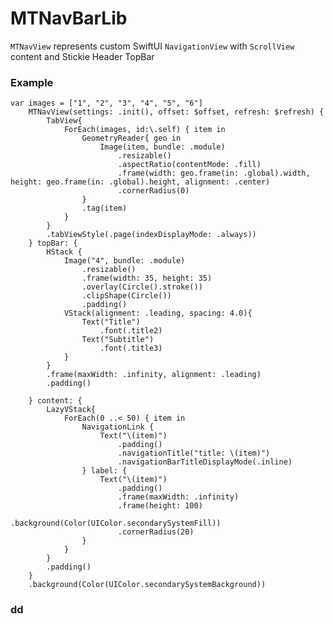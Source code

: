 # MTNavBarLib

`MTNavView` represents custom SwiftUI `NavigationView`
with `ScrollView` content and Stickie Header TopBar

### Example
    var images = ["1", "2", "3", "4", "5", "6"]
        MTNavView(settings: .init(), offset: $offset, refresh: $refresh) {
            TabView{
                ForEach(images, id:\.self) { item in
                    GeometryReader{ geo in
                        Image(item, bundle: .module)
                            .resizable()
                            .aspectRatio(contentMode: .fill)
                            .frame(width: geo.frame(in: .global).width, height: geo.frame(in: .global).height, alignment: .center)
                            .cornerRadius(0)
                    }
                    .tag(item)
                }
            }
            .tabViewStyle(.page(indexDisplayMode: .always))
        } topBar: {
            HStack {
                Image("4", bundle: .module)
                    .resizable()
                    .frame(width: 35, height: 35)
                    .overlay(Circle().stroke())
                    .clipShape(Circle())
                    .padding()
                VStack(alignment: .leading, spacing: 4.0){
                    Text("Title")
                        .font(.title2)
                    Text("Subtitle")
                        .font(.title3)
                }
            }
            .frame(maxWidth: .infinity, alignment: .leading)
            .padding()

        } content: {
            LazyVStack{
                ForEach(0 ..< 50) { item in
                    NavigationLink {
                        Text("\(item)")
                            .padding()
                            .navigationTitle("title: \(item)")
                            .navigationBarTitleDisplayMode(.inline)
                    } label: {
                        Text("\(item)")
                            .padding()
                            .frame(maxWidth: .infinity)
                            .frame(height: 100)
                            .background(Color(UIColor.secondarySystemFill))
                            .cornerRadius(20)
                    }
                }
            }
            .padding()
        }
        .background(Color(UIColor.secondarySystemBackground))
### dd
